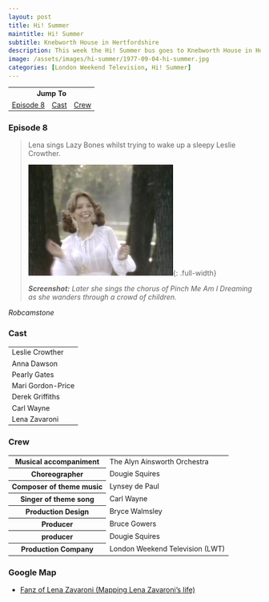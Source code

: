 ```yaml
---
layout: post
title: Hi! Summer
maintitle: Hi! Summer
subtitle: Knebworth House in Hertfordshire
description: This week the Hi! Summer bus goes to Knebworth House in Hertfordshire with Leslie Crowther, Anna Dawson, Pearly Gates, Mari Gordon-Price, Derek Griffiths, Derek Griffiths, Lena Zavaroni.
image: /assets/images/hi-summer/1977-09-04-hi-summer.jpg
categories: [London Weekend Television, Hi! Summer]
---
```


<table style="text-align:center;">
<tr><th colspan="3">Jump To</th></tr>
<tr>
<td><a href="#episode-8">Episode 8</a></td>
<td><a href="#cast">Cast</a></td>
<td><a href="#crew">Crew</a></td>
</tr>
</table>

### Episode 8
> Lena sings Lazy Bones whilst trying to wake up a sleepy Leslie Crowther.
>
> ![](/assets/images/hi-summer/1977-09-04-hi-summer.jpg){: .full-width}
>
> <cite>**Screenshot:** Later she sings the chorus of Pinch Me Am I Dreaming as she wanders through a crowd of children.</cite>

<cite>Robcamstone</cite>

### Cast
<table>
<tr><td>Leslie Crowther</td></tr>
<tr><td>Anna Dawson</td></tr>
<tr><td>Pearly Gates</td></tr>
<tr><td>Mari Gordon-Price</td></tr>
<tr><td>Derek Griffiths</td></tr>
<tr><td>Carl Wayne</td></tr>
<tr><td>Lena Zavaroni</td></tr>
</table>

### Crew
<table>
<tr><th>Musical accompaniment</th><td>The Alyn Ainsworth Orchestra</td></tr>
<tr><th>Choreographer</th><td>Dougie Squires</td></tr>
<tr><th>Composer of theme music</th><td>Lynsey de Paul</td></tr>
<tr><th>Singer of theme song</th><td>Carl Wayne</td></tr>
<tr><th>Production Design</th><td>Bryce Walmsley</td></tr>
<tr><th>Producer</th><td>Bruce Gowers</td></tr>
<tr><th>producer</th><td>Dougie Squires</td></tr>
<tr><th>Production Company</th><td>London Weekend Television (LWT)</td></tr>
</table>

### Google Map
* [Fanz of Lena Zavaroni (Mapping Lena Zavaroni’s life)](https://www.google.com/maps/d/u/0/viewer?mid=1D1D0ERV_FQMNb9XZzJ-J3yUlK8aI4vhI&hl=en&ll=51.87280230000003%2C-0.21426470000005793&z=19)

